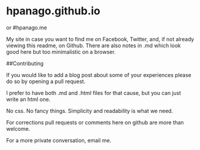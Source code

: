 # hpanago.github.io 
or
#hpanago.me

My site in case you want to find me on Facebook, Twitter, and, if not already viewing this readme, on Github.
There are also notes in .md which look good here but too minimalistic on a browser.

##Contributing

If you would like to add a blog post about some of your experiences please do so by opening a pull request.

I prefer to have both .md and .html files for that cause, but you can just write an html one. 

No css. No fancy things. Simplicity and readability is what we need.

For corrections pull requests or comments here on github are more than welcome.

For a more private conversation, email me.
